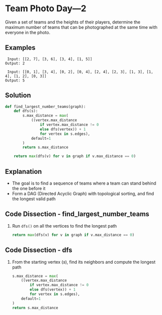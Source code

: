 # Team Photo Day&mdash;2
Given a set of teams and the heights of their players, determine the maximum number of teams that can be photographed at the same time with everyone in the photo.

## Examples
```
 Input: [[2, 7], [3, 6], [3, 4], [1, 5]]
Output: 2

 Input: [[0, 1], [3, 4], [0, 2], [0, 4], [2, 4], [2, 3], [1, 3], [1, 4], [1, 2], [0, 3]]
Output: 5
```

## Solution
```python
def find_largest_number_teams(graph):
    def dfs(s):
        s.max_distance = max(
            ((vertex.max_distance
                if vertex.max_distance != 0
                else dfs(vertex)) + 1
                for vertex in s.edges),
            default=1
        )
        return s.max_distance

    return max(dfs(v) for v in graph if v.max_distance == 0)
```

## Explanation
* The goal is to find a sequence of teams where a team can stand behind the one before it
* Form a DAG (Directed Acyclic Graph) with topological sorting, and find the longest valid path

## Code Dissection - find_largest_number_teams
1. Run `dfs()` on all the vertices to find the longest path
    ```python
    return max(dfs(v) for v in graph if v.max_distance == 0)
    ```

## Code Dissection - dfs
1. From the starting vertex (_s_), find its neighbors and compute the longest path
    ```python
    s.max_distance = max(
        ((vertex.max_distance
            if vertex.max_distance != 0
            else dfs(vertex)) + 1
            for vertex in s.edges),
        default=1
    )
    return s.max_distance
    ```